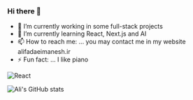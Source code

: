### Hi there 👋
- 🔭 I’m currently working in some full-stack projects
- 🌱 I’m currently learning React, Next.js and AI
- 📫 How to reach me: ... you may contact me in my website alifadaeimanesh.ir
- ⚡ Fun fact: ... I like piano

![React](https://img.shields.io/badge/React-000000?style=for-the-badge&logo=React&logoColor=blue)

![Ali's GitHub stats](https://github-readme-stats.vercel.app/api?username=alifadaei&show_icons=true&theme=radical)

